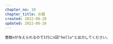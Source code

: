 ```yaml
---
chapter_no: 10
chapter_title: お題
created: 2022-08-26
updated: 2022-08-26
---
```

```:お題
整数nが与えられるので1行にn回"hello"と出力してください。
```
